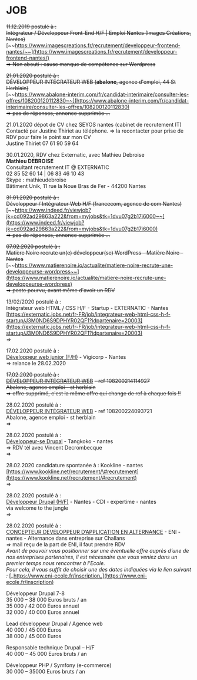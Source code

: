 # JOB

~~11.12.2019 postulé à :  
Intégrateur / Développeur Front-End H/F \| Emploi Nantes \(Images Créations, Nantes\)~~  
[~~https://www.imagescreations.fr/recrutement/developpeur-frontend-nantes/~~](https://www.imagescreations.fr/recrutement/developpeur-frontend-nantes/)  
~~=&gt; Non abouti : cause manque de compétence sur Wordpress~~

~~21.01.2020 postulé à :  
DÉVELOPPEUR INTÉGRATEUR WEB \(**abalone**, agence d'emploi, 44 St Herblain\)~~  
[~~https://www.abalone-interim.com/fr/candidat-interimaire/consulter-les-offres/108200120112830~~](https://www.abalone-interim.com/fr/candidat-interimaire/consulter-les-offres/108200120112830)  
~~=&gt; pas de réponses, annonce supprimée ...~~

21.01.2020 dépot de CV chez SEYOS nantes \(cabinet de recrutement IT\)  
Contacté par Justine Thiriet au téléphone. =&gt; la recontacter pour prise de RDV pour faire le point sur mon CV  
Justine Thiriet 07 61 90 59 64

30.01.2020, RDV chez Externatic, avec Mathieu Debroise  
**Mathieu DEBROISE**  
Consultant recrutement IT @ EXTERNATIC  
02 85 52 60 14 \| 06 83 46 10 43  
Skype : mathieudebroise  
Bâtiment Unik, 11 rue la Noue Bras de Fer - 44200 Nantes

~~31.01.2020 postulé à :  
Développeur / Intégrateur Web H/F \(francecom, agence de com Nantes\)~~  
[~~https://www.indeed.fr/viewjob?jk=cd092ad29863a222&from=myjobs&tk=1dvu07g2b17i6000~~](https://www.indeed.fr/viewjob?jk=cd092ad29863a222&from=myjobs&tk=1dvu07g2b17i6000)  
~~=&gt; pas de réponses, annonce supprimée ...~~

~~07.02.2020 postulé à :  
Matière Noire recrute un\(e\) développeur\(se\) WordPress - Matière Noire - Nantes~~  
[~~https://www.matierenoire.io/actualite/matiere-noire-recrute-une-developpeurse-wordpress~~](https://www.matierenoire.io/actualite/matiere-noire-recrute-une-developpeurse-wordpress)  
~~=&gt; poste pourvu, avant même d'avoir un RDV~~

13/02/2020 postulé à :  
Intégrateur web HTML / CSS H/F - Startup - EXTERNATIC - Nantes  
[https://externatic.jobs.net/fr-FR/job/integrateur-web-html-css-h-f-startup/J3M0ND6S9DPHYR02QF1?idpartenaire=20003](https://externatic.jobs.net/fr-FR/job/integrateur-web-html-css-h-f-startup/J3M0ND6S9DPHYR02QF1?idpartenaire=20003)  
=&gt; 

17.02.2020 postulé à  :  
[Développeur web junior \(F/H\)](https://www.vigicorp.fr/emplois/developpeur-web-junior) - Vigicorp - Nantes  
=&gt; relance le 28.02.2020

~~17.02.2020 postulé à :~~  
[~~DÉVELOPPEUR INTÉGRATEUR WEB~~](https://www.abalone-interim.com/fr/candidat-interimaire/consulter-les-offres/108200214114927) ~~- ref 108200214114927  
Abalone, agence emploi - st herblain  
=&gt; offre supprimé, c'est la même offre qui change de ref à chaque fois !!~~

28.02.2020 postulé à :  
[DÉVELOPPEUR INTÉGRATEUR WEB](https://www.abalone-interim.com/fr/candidat-interimaire/consulter-les-offres/108200224093721) - ref 108200224093721  
Abalone, agence emploi - st herblain  
=&gt; 

28.02.2020 postulé à  :  
[Développeur-se Drupal](https://www.tangkoko.com/jobs) - Tangkoko - nantes  
=&gt; RDV tél avec Vincent Decrombecque  
=&gt; 

28.02.2020 candidature spontanée à : Kookline - nantes  
[https://www.kookline.net/recrutement/\#recrutement](https://www.kookline.net/recrutement/#recrutement)  
=&gt;

28.02.2020 postulé à :  
[Développeur Drupal \(H/F\)](https://www.welcometothejungle.com/fr/companies/expertime/jobs/developpeur-drupal-h-f_nantes) - Nantes - CDI - expertime - nantes  
via welcome to the jungle  
=&gt;

28.02.2020 postulé à :  
[CONCEPTEUR DEVELOPPEUR D’APPLICATION EN ALTERNANCE](https://www.indeed.fr/viewjob?jk=b33ae1fe30ad97f8&from=myjobs&tk=1e26k290b15ku000) - ENI - nantes - Alternance dans entreprise sur Challans  
=&gt; mail reçu de la part de ENI, il faut prendre RDV   
_Avant de pouvoir vous positionner sur une éventuelle offre auprès d’une de nos entreprises partenaires, il est nécessaire que vous veniez dans un premier temps nous rencontrer à l'Ecole.  
Pour cela, il vous suffit de choisir une des dates indiquées via le lien suivant :_ [_https://www.eni-ecole.fr/inscription_](https://www.eni-ecole.fr/inscription)

  














Développeur Drupal 7-8  
35 000 – 38 000 Euros bruts / an  
35 000 / 42 000 Euros annuel  
32 000 / 40 000 Euros annuel

Lead développeur Drupal / Agence web  
40 000 / 45 000 Euros  
38 000 / 45 000 Euros

  
Responsable technique Drupal – H/F  
40 000 – 45 000 Euros bruts / an

  
Développeur PHP / Symfony \(e-commerce\)  
30 000 – 35000 Euros bruts / an

